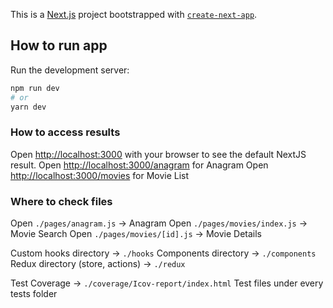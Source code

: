 This is a [Next.js](https://nextjs.org/) project bootstrapped with [`create-next-app`](https://github.com/vercel/next.js/tree/canary/packages/create-next-app).

## How to run app

Run the development server:
```bash
npm run dev
# or
yarn dev
```

### How to access results
Open [http://localhost:3000](http://localhost:3000) with your browser to see the default NextJS result.
Open [http://localhost:3000/anagram](http://localhost:3000/anagram) for Anagram 
Open [http://localhost:3000/movies](http://localhost:3000/movies) for Movie List

### Where to check files
Open `./pages/anagram.js` -> Anagram
Open `./pages/movies/index.js` -> Movie Search
Open `./pages/movies/[id].js` -> Movie Details

Custom hooks directory -> `./hooks`
Components directory -> `./components`
Redux directory (store, actions) -> `./redux`

Test Coverage -> `./coverage/Icov-report/index.html`
Test files under every tests folder
